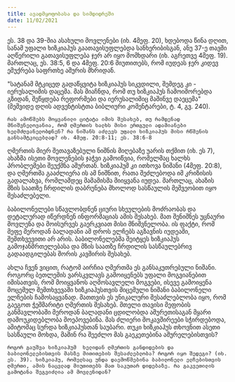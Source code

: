 ```yaml
---
title: ავადმყოფობასა და სიმდიდრეში 
date: 11/02/2021
---
```


ეს. 38 და 39-შია ასახული მოვლენები (იხ. 4მეფ. 20), ხდებოდა წინა დღით, სანამ უფალი ხიზკიაჰუს გაათავისუფლებდა სანხერიბისგან, ანუ 37-ე თავში აღწერილი გათავისუფლება ჯერ არ იყო მომხდარი (იხ. აგრეთვე 4მეფ. 19). მართლაც, ეს. 38:5, 6 და 4მეფ. 20:6 მიუთითებს, რომ იუდეას ჯერ კიდევ ემუქრება საფრთხე აშურის მხრიდან.

"სატანამ მტკიცედ გადაწყვიტა ხიზკიაჰუს სიკვდილი, შემდეგ კი - იერუსალიმის დაცემა. მას მიაჩნდა, რომ თუ ხიზკიაჰუს ჩამოიშორებდა გზიდან, შეწყდება რეფორმები და იერუსალიმიც მაშინვე დაეცემა" (მეშვიდე დღის ადვენტისტთა ბიბლიური კომენტარები, ტ. 4, გვ. 240).

`რას ამოწმებს მოყვანილი ციტატა იმის შესახებ, თუ რამდენად მნიშვნელოვანია, რომ ღმერთის ხალხს მისი ერთგული ადამიანები ხელმძღვანელობდნენ? რა ნიშანს აძლევს უფალი ხიზკიაჰუს მისი რწმენის განსამტკიცებლად? იხ. 4მეფ. 20:8-11; ეს. 38:6-8`

ღმერთის მიერ შეთავაზებული ნიშნის მიღებაზე უარის თქმით (იხ. ეს 7), ახაზმა ისეთი მოვლენების ჯაჭვი გამოიწვია, რომელმაც ხალხს პრობლემები შეუქმნა აშურთან. ხიზკიაჰუმ კი ითხოვა ნიშანი (4მეფ. 20:8), და ღმერთმა გააძლიერა ის ამ ნიშნით, რათა შეძლებოდა იმ კრიზისის გადალახვა, რომლამდეც მამამისმა მიიყვანა იუდეა. მართლაც, ახაზის მზის საათზე ჩრდილის დაბრუნება მხოლოდ სასწაულის მეშვეობით იყო შესაძლებელი.

ბაბილონელები სწავლობდნენ ციური სხეულების მოძრაობას და დეტალურად იწერდნენ ინფორმაციას ამის შესახებ. მათ შენიშნეს უცნაური მოვლენა და მოისურვეს გაერკვიათ მისი მნიშვნელობა. ის ფაქტი, რომ მეფე მეროდან ბალადანი ამ დროს ელჩებს აგზავნის იუდეაში, შემთხვევითი არ არის. ბაბილონელებმა შეიტყეს ხიზკიაჰუს გამოჯანმრთელებასა და მზის საათზე ჩრდილის სასწაულებრივ გადაადგილებას შორის კავშირის შესახებ.

ახლა ჩვენ ვიცით, რატომ აირჩია ღმერთმა ეს განსაკუთრებული ნიშანი. როგორც ბეთლემის ვარსკვლავს გამოიყენებს უფალი მოგვიანებით იმისათვის, რომ მოიყვანოს აღმოსავლელი მოგვები, ისევე გამოიყენა მოცემულ შემთხვევაში ხიზკიაჰუსთვის მიცემული ნიშანი ბაბილონელი ელჩების ჩამოსაყვანად. მათთვის ეს უნიკალური შესაძლებლობა იყო, რომ გაეგოთ ჭეშმარიტი ღმერთის შესახებ. მთელი თავისი მეფობის განმავლობაში მეროდან ბალადანი ცდილობდა აშურეთისაგან  მყარი დამოუკიდებლობა მოეპოვებინა. მას ძლიერი მოკავშირეები სჭირდებოდა, ამიტომაც სურდა ხიზკიაჰუსთან საუბარი. თუკი ხიზკიაჰუს თხოვნით ასეთი სასწაული მოხდა, მაშინ რა შეეძლო მას გაეკეთებინა აშურელებისთვის?

`როგორ გაუშვა ხიზკიაჰუმ  ხელიდან ღმერთის განდიდების და ბაბილონელებისთვის მასზე მითითების შესაძლებლობა? როგორ იყო შედეგი? (იხ. ეს. 39). ხიზკიაჰუ, რომელსაც უნდა დაემოწმებინა ბაბილონელი ელჩებისთვის ღმერთი, ამის ნაცვლად მიუთითებს მათ საკუთარ დიდებაზე. რა გაკვეთილის გამოტანა შეგვიძლია ამ მოვლენიდან?`